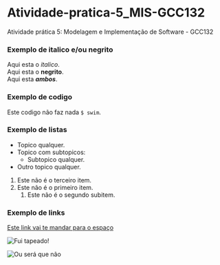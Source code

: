 # Atividade-pratica-5_MIS-GCC132
Atividade prática 5: Modelagem e Implementação de Software - GCC132

### Exemplo de italico e/ou negrito
Aqui esta o *italico*.<br>
Aqui esta o **negrito**.<br>
Aqui esta **_ambos_**.<br>

### Exemplo de codigo
Este codigo não faz nada `$ swim`.

### Exemplo de listas
- Topico qualquer.
- Topico com subtopicos:
   - Subtopico qualquer.
- Outro topico qualquer.

1. Este não é o terceiro item.
2. Este não é o primeiro item.
   1. Este não é o segundo subitem.

### Exemplo de links
[Este link vai te mandar para o espaço](https://i1.wp.com/www.deviante.com.br/wp-content/uploads/2020/10/Direito-espacial.jpg?fit=1125%2C563 "Houston temos não nenhum problema")

![Fui tapeado!](https://fuitapeado.com.br/wp-content/uploads/2020/12/pica-pau-fui-tapeado-300x198.jpg "Não foi")

![Ou será que não](https://i.pinimg.com/originals/64/40/21/6440213a8930ee9eff6c84c08aae4972.png "Já disse que não foi")
